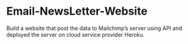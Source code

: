 # Email-NewsLetter-Website
Build a website that post the data to Mailchimp’s server using API and deployed the server on cloud service provider Heroku.
